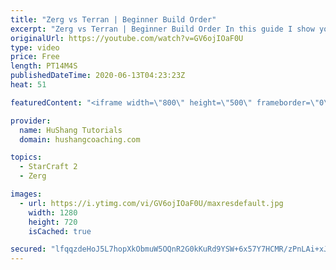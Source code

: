 ```yaml
---
title: "Zerg vs Terran | Beginner Build Order"
excerpt: "Zerg vs Terran | Beginner Build Order In this guide I show you a safe & balanced build order to allow you to get into the mid-game on equal footing.  Community discord: https://discord.gg/pPhaEk9  Interested in Starcraft lessons? Check out my website! I would love to help you improve and reach your goals."
originalUrl: https://youtube.com/watch?v=GV6ojIOaF0U
type: video
price: Free
length: PT14M4S
publishedDateTime: 2020-06-13T04:23:23Z
heat: 51

featuredContent: "<iframe width=\"800\" height=\"500\" frameborder=\"0\" src=\"https://www.youtube.com/embed/GV6ojIOaF0U\" allow=\"accelerometer; autoplay; encrypted-media; gyroscope; picture-in-picture\" allowfullscreen></iframe>"

provider:
  name: HuShang Tutorials
  domain: hushangcoaching.com

topics:
  - StarCraft 2
  - Zerg

images:
  - url: https://i.ytimg.com/vi/GV6ojIOaF0U/maxresdefault.jpg
    width: 1280
    height: 720
    isCached: true

secured: "lfqqzdeHoJ5L7hopXkObmuW5OQnR2G0kKuRd9YSW+6x57Y7HCMR/zPnLAi+xJwnuJPLoXn13zlYtTdmb7dqjqrwCLvVILc88ByIZf8YwaoIpBvtnnPD4M6dzX5yO6MqXpjCLH2D5oMS/Q6dHTBR/B7h8aAJxNLd3n8cY1lFS9Gxjtkv4J/YKBWIvwVd1J9VPdVX15S9TVBIh9nDMUWWXX1v9T31Rs8U/oo2e/Mx2S9BODqIXLDEf5WMajLb4t9G/zjXs1CBmPYT8EhNlxVlsHi2WU7UMFDu7f3MxKSB71BzDQtHr8NfJirtnNmsSe5jyBmh8Fqn2dc5M5YASgDn1V69gNVth64oSwIQt/HN0dY12U1qmmC4MxdN4nFZX4CuSU5CcE8O8wXzc7wwrIVxy8JtuFS+zOlTwyZLlRHoKzfc=;zDlFQfePuUQEI+4sNS4gjQ=="
---
```


